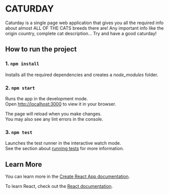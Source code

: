 # CATURDAY
Caturday is a single page web application that gives you all the required info about almost ALL OF THE CATS breeds there are!
Any important info like the origin country, complete cat description... Try and have a good caturday!
## How to run the project
### 1. `npm install`

Installs all the required dependencies and creates a *node_modules* folder.
### 2. `npm start`

Runs the app in the development mode.\
Open [http://localhost:3000](http://localhost:3000) to view it in your browser.

The page will reload when you make changes.\
You may also see any lint errors in the console.

### 3. `npm test`

Launches the test runner in the interactive watch mode.\
See the section about [running tests](https://facebook.github.io/create-react-app/docs/running-tests) for more information.

## Learn More

You can learn more in the [Create React App documentation](https://facebook.github.io/create-react-app/docs/getting-started).

To learn React, check out the [React documentation](https://reactjs.org/).

